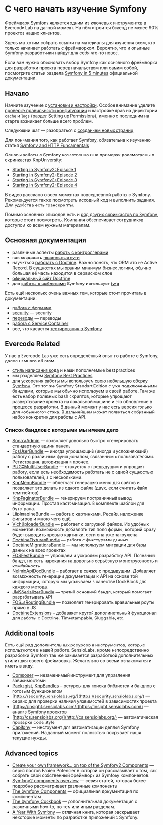 # С чего начать изучение Symfony

Фреймворк [Symfony](http://symfony.com/) является одним из ключевых инструментов в Evercode Lab на данный момент. На нём строится бэкенд не менее 90% проектов наших клиентов.

Здесь мы хотим собрать ссылки на материалы для изучения всем, кто только начинает работать с фреймворком. Вероятно, что и опытные Symfony-разработчики найдут для себя что-то новое.

Если вам нужно обосновать выбор Symfony как основного фреймворка для разработки проекта перед начальством или самим собой, посмотрите статьи раздела [Symfony in 5 minutes](http://symfony.com/in-five-minutes) официальной документации.

## Начало

Начните изучение с [установки и настройки](http://symfony.com/doc/current/book/installation.html). Особое внимание уделите [проверке правильности конфигурации](http://symfony.com/doc/current/book/installation.html#checking-symfony-application-configuration-and-setup) и настройке прав на директории `cache` и `logs` (раздел Setting up Permissions), именно с последним на старте возникает больше всего проблем.

Следующий шаг — разобраться с [созданием новых страниц](http://symfony.com/doc/current/book/page_creation.html)

Для понимания того, как работает Symfony, обязательна к изучению статья [Symfony and HTTP Fundamentals](http://symfony.com/doc/current/book/http_fundamentals.html)

Основы работы с Symfony качественно и на примерах рассмотрены в скринкастах KnpUniversity:
* [Starting in Symfony2: Episode 1](https://knpuniversity.com/screencast/symfony2-ep1)
*  [Starting in Symfony2: Episode 2](https://knpuniversity.com/screencast/symfony2-ep2)
* [Starting in Symfony2: Episode 3](https://knpuniversity.com/screencast/symfony2-ep3)
*  [Starting in Symfony2: Episode 4](https://knpuniversity.com/screencast/symfony2-ep4)

В видео расскано о всех моментах повседневной работы с Symfony. Рекомендуется также посмотреть исходный код и выполнить задания. Для удобства есть транскрипты.

Помимо основных эпизодов есть и [ряд других скринкастов по Symfony](https://knpuniversity.com/tracks/symfony), которые стоит посмотреть. Компания обеспечивает сотрудников доступом ко всем нужным материалам.

## Основная документация

* различные аспекты [работы с контроллерами](http://symfony.com/doc/current/book/controller.html)
* как создавать [правильные пути](http://symfony.com/doc/current/book/routing.html)
* научиться [работать с Doctrine](http://symfony.com/doc/current/book/doctrine.html). Важно понять, что ORM это не Active Record. В сущностях мы храним минимум бизнес логики, обычно большая её часть находится в сервисном слое
*  [официальный сайт Doctrine](http://docs.doctrine-project.org/projects/doctrine-orm/en/latest/)
* для [работы с шаблонами](http://symfony.com/doc/current/book/templating.html) Symfony использует [twig](http://twig.sensiolabs.org/documentation)

Есть ещё несколько очень важных тем, которые стоит прочитать в документации:

* [работа с формами](http://symfony.com/doc/current/book/forms.html)
* [security](http://symfony.com/doc/current/book/security.html) — security
* [переводы](http://symfony.com/doc/current/book/translation.html) — переводы
* [работа с Service Container](http://symfony.com/doc/current/book/service_container.html)
* все, что касается [тестирования в Symfony](http://symfony.com/doc/current/book/testing.html)

## Evercode Related

У нас в Evercode Lab уже есть определённый опыт по работе с Symfony, далее немного об этом.

* [стиль написания кода](https://github.com/EvercodeLab/thebookofknowledge/blob/master/code_work/code_style.md) и наши пополняемые best practices
* мы разделяем [Symfony Best Practices](http://symfony.com/doc/current/best_practices/index.html)
* для ускорения работы мы используем [свою небольшую сборку Symfony](https://github.com/EvercodeLab/symfony-skeleton). Это тот же Symfony Standart Edition с уже подключенными бандлами, которые мы обычно используем в своей работе. Там же есть набор полезных bash скриптов, которые упрощают развертывание проекта на локальной машине и его обновление в процессе разработки. В данный момент у нас есть версия только для «обычного» стэка. В дальнейшем может появиться собранный набор конкретно для работы с API.

### Список бандлов с которыми мы имеем дело

* [SonataAdmin](https://sonata-project.org/bundles/admin/2-3/doc/index.html) — позволяет довольно быстро сгенерировать стандартную админ панель
* [FosUserBundle](http://symfony.com/doc/master/bundles/FOSRestBundle/index.html) — иногда упрощающий (иногда и усложняющий) работу с различным функционалом, связанным с пользователями. Регистрация, авторизация и прочее.
* [PUGXMultiUserBundle](https://github.com/PUGX/PUGXMultiUserBundle) — стыкуется с предыдущим и упрощает работу, если есть необходимость работать не с одной сущностью пользователей, а с несколькими.
* [KnpMenuBundle](http://symfony.com/doc/master/bundles/KnpMenuBundle/index.html) — облегчает генерацию меню для сайтов и позволяет это делать из одного файла (двух, если считать файл темплейтов)
* [KnpPaginatorBundle](https://github.com/KnpLabs/KnpPaginatorBundle) — генерируем постраничный вывод информации. Простая кастомизация. В комплекте шаблон для бутстрапа.
* [LiipImagineBundle](http://symfony.com/doc/master/bundles/LiipImagineBundle/index.html) — работа с картинками. Ресайз, наложение фильтров и много чего ещё.
* [VichUploaderBundle](https://github.com/dustin10/VichUploaderBundle) — работает с загрузкой файлов. Из удобных моментов: возможность добавлять тип поля формы, который сразу будет выводить превью картинки, если она уже загружена
* [DoctrineFixturesBundle](http://symfony.com/doc/master/bundles/DoctrineFixturesBundle/index.html) — работа с фикстурами данных
* [DoctrineMigrationsBundle](http://symfony.com/doc/master/bundles/DoctrineMigrationsBundle/index.html) — мы используем миграции для базы данных на всех проектах
* [FOSRestBundle](http://symfony.com/doc/master/bundles/FOSRestBundle/index.html) — упрощаем и ускрояем разработку API. Полезный бандл, но есть нарекания на довольно серьёзную монструозность и комбайность
* [NelmioApiDocBundle](https://github.com/nelmio/NelmioApiDocBundle/blob/master/Resources/doc/index.md) – работает в связке с предыдущим. Добавляет возможность генерации документации к API на основе той информации, которую мы указываем в качестве DockBlock для каждого метода.
* [JMSSerializerBundle](https://github.com/schmittjoh/JMSSerializerBundle) — третий основной бандл, который помогает разрабатывать API
* [FOSJsRoutingBundle](https://github.com/FriendsOfSymfony/FOSJsRoutingBundle/blob/master/Resources/doc/index.md) — позволяет генерировать правильные роуты прямо в JS
* [DoctrineExtensions](https://github.com/Atlantic18/DoctrineExtensions) – добавляет крутой дополинетльный функционал для работы с Doctrine. Timestampable, Sluggable, etc.

## Additional tools

Есть ещё ряд дополнительных ресурсов и инструментов, которые используются в нашей работе. SensioLabs, кроме непосредственно разработки Symfony так же занимается разработкой дополнительных утилит для своего фреймворка. Желательно со всеми ознакомится и иметь в виду.

* [Composer](https://getcomposer.org/doc/) — незаменимый инструмент для управления зависимостями
* [Packagist](https://packagist.org/), [KnpBundles](http://knpbundles.com/) – ресурсы для поиска библиотек и бандлов с готовым функционалом
* [https://security.sensiolabs.org/](https://security.sensiolabs.org/) — сервис для проверки наличия уязвимостей в зависимостях проекта
*  [https://insight.sensiolabs.com/](https://insight.sensiolabs.com/) — анализ Symfony проектов
* [http://cs.sensiolabs.org/](http://cs.sensiolabs.org/) — автоматическая проверка code style
* [Capifony](http://capifony.org/) — инструмент для автоматизации деплоя Symfony приложений. На данный момент полностью покрывает наши текущие нужды.

## Advanced topics

* [Create your own framework... on top of the Symfony2 Components](http://fabien.potencier.org/create-your-own-framework-on-top-of-the-symfony2-components-part-1.html) — серия постов Fabien Potencier в которой он рассказывает о том, как собрать свой собственный фреймворк из Symfony компонентов.
* [Symfony2 components overview](http://blog.servergrove.com/tag/symfony2-components/) — серия статей, которая более подробно рассматривает различные компоненты
* [The Symfony Components](http://symfony.com/doc/current/components/index.html) — официальная документация по компонентам
* [The Symfony Cookbook](http://symfony.com/doc/current/cookbook/index.html) — дополнительная документация с различными how-to, по тем или иным разделам.
* [A Year With Symfony](https://leanpub.com/a-year-with-symfony) — отличная книга, которая раскрывает некоторые моменты по разработке приложений с Symfony.
